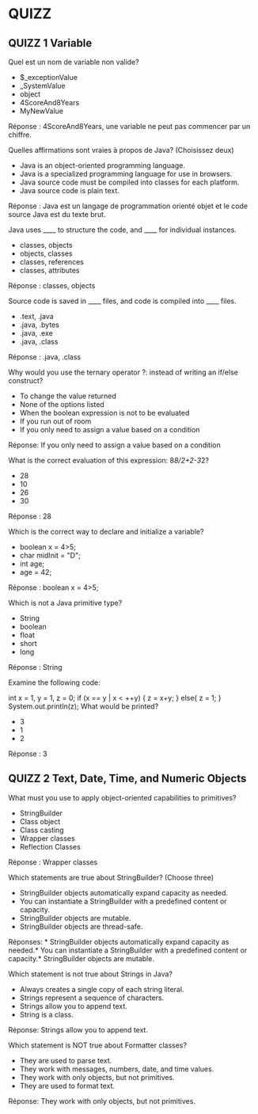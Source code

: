 # QUIZZ

## QUIZZ 1 Variable

Quel est un nom de variable non valide?
* $_exceptionValue
* _SystemValue
* object
* 4ScoreAnd8Years
* MyNewValue

Réponse : 4ScoreAnd8Years, une variable ne peut pas commencer par un chiffre.

Quelles affirmations sont vraies à propos de Java? (Choisissez deux)
* Java is an object-oriented programming language.
* Java is a specialized programming language for use in browsers.
* Java source code must be compiled into classes for each platform.
* Java source code is plain text.

Réponse : Java est un langage de programmation orienté objet et le code source Java est du texte brut.

Java uses ____ to structure the code, and ____ for individual instances.
* classes, objects
* objects, classes
* classes, references
* classes, attributes

Réponse : classes, objects

Source code is saved in ____ files, and code is compiled into ____ files.
* .text, .java
* .java, .bytes
* .java, .exe
* .java, .class

Réponse : .java, .class

Why would you use the ternary operator ?: instead of writing an if/else construct?
* To change the value returned
* None of the options listed
* When the boolean expression is not to be evaluated
* If you run out of room
* If you only need to assign a value based on a condition

Réponse: If you only need to assign a value based on a condition

What is the correct evaluation of this expression: 8*8/2+2-3*2?

* 28
* 10
* 26
* 30

Réponse : 28

Which is the correct way to declare and initialize a variable?
* boolean x = 4>5;
* char midInit = "D";
* int age;
* age = 42;

Réponse : boolean x = 4>5;

Which is not a Java primitive type?
* String
* boolean
* float
* short
* long

Réponse : String

Examine the following code:

int x = 1, y = 1, z = 0;
if (x == y | x < ++y) {
z = x+y;
}
else{
z = 1;
}
System.out.println(z);
What would be printed?

* 3
* 1
* 2

Réponse : 3

## QUIZZ 2 Text, Date, Time, and Numeric Objects

What must you use to apply object-oriented capabilities to primitives?

* StringBuilder
* Class object
* Class casting
* Wrapper classes
* Reflection Classes

Réponse : Wrapper classes

Which statements are true about StringBuilder? (Choose three)

* StringBuilder objects automatically expand capacity as needed.
* You can instantiate a StringBuilder with a predefined content or capacity.
* StringBuilder objects are mutable.
* StringBuilder objects are thread-safe.

Réponses: * StringBuilder objects automatically expand capacity as needed.* You can instantiate a StringBuilder with a predefined content or capacity.* StringBuilder objects are mutable.

Which statement is not true about Strings in Java?

* Always creates a single copy of each string literal.
* Strings represent a sequence of characters.
* Strings allow you to append text.
* String is a class.

Réponse: Strings allow you to append text.

Which statement is NOT true about Formatter classes?
* They are used to parse text.
* They work with messages, numbers, date, and time values.
* They work with only objects, but not primitives.
* They are used to format text.

Réponse: They work with only objects, but not primitives.
